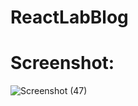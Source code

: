 # ReactLabBlog
# Screenshot:
![Screenshot (47)](https://user-images.githubusercontent.com/109069188/189159978-708148eb-9305-4f24-bfab-b900ad51c88b.png)
